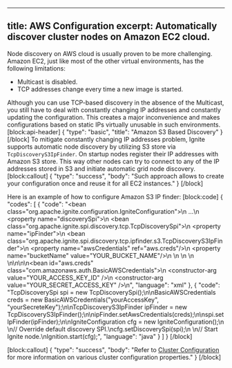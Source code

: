 --------------
title: AWS Configuration
excerpt: Automatically discover cluster nodes on Amazon EC2 cloud.
--------------

Node discovery on AWS cloud is usually proven to be more challenging. Amazon EC2, just like most of the other virtual environments, has the following limitations:
* Multicast is disabled.
* TCP addresses change every time a new image is started.

Although you can use TCP-based discovery in the absence of the Multicast, you still have to deal with constantly changing IP addresses and constantly updating the configuration. This creates a major inconvenience and makes configurations based on static IPs virtually unusable in such environments.
[block:api-header]
{
  "type": "basic",
  "title": "Amazon S3 Based Discovery"
}
[/block]
To mitigate constantly changing IP addresses problem, Ignite supports automatic node discovery by utilizing S3 store via `TcpDiscoveryS3IpFinder`. On startup nodes register their IP addresses with Amazon S3 store. This way other nodes can try to connect to any of the IP addresses stored in S3 and initiate automatic grid node discovery.
[block:callout]
{
  "type": "success",
  "body": "Such approach allows to create your configuration once and reuse it for all EC2 instances."
}
[/block]


Here is an example of how to configure Amazon S3 IP finder:
[block:code]
{
  "codes": [
    {
      "code": "<bean class=\"org.apache.ignite.configuration.IgniteConfiguration\">\n  ...\n  <property name=\"discoverySpi\">\n    <bean class=\"org.apache.ignite.spi.discovery.tcp.TcpDiscoverySpi\">\n      <property name=\"ipFinder\">\n        <bean class=\"org.apache.ignite.spi.discovery.tcp.ipfinder.s3.TcpDiscoveryS3IpFinder\">\n          <property name=\"awsCredentials\" ref=\"aws.creds\"/>\n          <property name=\"bucketName\" value=\"YOUR_BUCKET_NAME\"/>\n        </bean>\n      </property>\n    </bean>\n  </property>\n</bean>\n\n<!-- AWS credentials. Provide your access key ID and secret access key. -->\n<bean id=\"aws.creds\" class=\"com.amazonaws.auth.BasicAWSCredentials\">\n  <constructor-arg value=\"YOUR_ACCESS_KEY_ID\" />\n  <constructor-arg value=\"YOUR_SECRET_ACCESS_KEY\" />\n</bean>",
      "language": "xml"
    },
    {
      "code": "TcpDiscoverySpi spi = new TcpDiscoverySpi();\n\nBasicAWSCredentials creds = new BasicAWSCredentials(\"yourAccessKey\", \"yourSecreteKey\");\n\nTcpDiscoveryS3IpFinder ipFinder = new TcpDiscoveryS3IpFinder();\n\nipFinder.setAwsCredentials(creds);\n\nspi.setIpFinder(ipFinder);\n\nIgniteConfiguration cfg = new IgniteConfiguration();\n \n// Override default discovery SPI.\ncfg.setDiscoverySpi(spi);\n \n// Start Ignite node.\nIgnition.start(cfg);",
      "language": "java"
    }
  ]
}
[/block]

[block:callout]
{
  "type": "success",
  "body": "Refer to [Cluster Configuration](doc:cluster-config) for more information on various cluster configuration properties."
}
[/block]